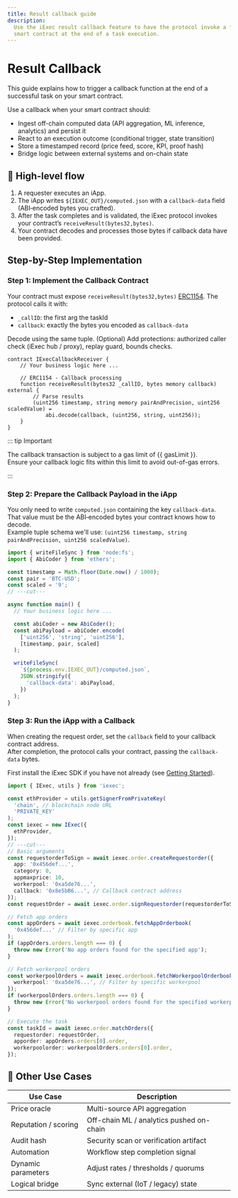 ```yaml
---
title: Result callback guide
description:
  Use the iExec result callback feature to have the protocol invoke a function on your
  smart contract at the end of a task execution.
---
```


# Result Callback

This guide explains how to trigger a callback function at the end of a
successful task on your smart contract.

Use a callback when your smart contract should:

- Ingest off-chain computed data (API aggregation, ML inference, analytics) and
  persist it
- React to an execution outcome (conditional trigger, state transition)
- Store a timestamped record (price feed, score, KPI, proof hash)
- Bridge logic between external systems and on-chain state

## 🧩 High-level flow

1. A requester executes an iApp.
2. The iApp writes `${IEXEC_OUT}/computed.json` with a `callback-data` field
   (ABI‑encoded bytes you crafted).
3. After the task completes and is validated, the iExec protocol invokes your
   contract’s `receiveResult(bytes32,bytes)`.
4. Your contract decodes and processes those bytes if callback data have been
   provided.

## Step-by-Step Implementation

### Step 1: Implement the Callback Contract

Your contract must expose `receiveResult(bytes32,bytes)`
[ERC1154](https://github.com/iExecBlockchainComputing/iexec-solidity/blob/master/contracts/ERC1154/IERC1154.sol).
The protocol calls it with:

- `_callID`: the first arg the taskId
- `callback`: exactly the bytes you encoded as `callback-data`

Decode using the same tuple. (Optional) Add protections: authorized caller check
(iExec hub / proxy), replay guard, bounds checks.

```solidity
contract IExecCallbackReceiver {
    // Your business logic here ...

    // ERC1154 - Callback processing
    function receiveResult(bytes32 _callID, bytes memory callback) external {
        // Parse results
        (uint256 timestamp, string memory pairAndPrecision, uint256 scaledValue) =
            abi.decode(callback, (uint256, string, uint256));
    }
}
```

::: tip Important

The callback transaction is subject to a gas limit of {{ gasLimit }}.  
Ensure your callback logic fits within this limit to avoid out-of-gas errors.

:::

### Step 2: Prepare the Callback Payload in the iApp

You only need to write `computed.json` containing the key `callback-data`.  
That value must be the ABI‑encoded bytes your contract knows how to decode.  
Example tuple schema we'll use:
`(uint256 timestamp, string pairAndPrecision, uint256 scaledValue)`.

```ts twoslash
import { writeFileSync } from 'node:fs';
import { AbiCoder } from 'ethers';

const timestamp = Math.floor(Date.now() / 1000);
const pair = 'BTC-USD';
const scaled = '9';
// ---cut---

async function main() {
  // Your business logic here ...

  const abiCoder = new AbiCoder();
  const abiPayload = abiCoder.encode(
    ['uint256', 'string', 'uint256'],
    [timestamp, pair, scaled]
  );

  writeFileSync(
    `${process.env.IEXEC_OUT}/computed.json`,
    JSON.stringify({
      'callback-data': abiPayload,
    })
  );
}
```

### Step 3: Run the iApp with a Callback

When creating the request order, set the `callback` field to your callback
contract address.  
After completion, the protocol calls your contract, passing the `callback-data`
bytes.

First install the iExec SDK if you have not already (see
[Getting Started](/guides/use-iapp/getting-started)).

```ts twoslash
import { IExec, utils } from 'iexec';

const ethProvider = utils.getSignerFromPrivateKey(
  'chain', // blockchain node URL
  'PRIVATE_KEY'
);
const iexec = new IExec({
  ethProvider,
});
// ---cut---
// Basic arguments
const requestorderToSign = await iexec.order.createRequestorder({
  app: '0x456def...',
  category: 0,
  appmaxprice: 10,
  workerpool: '0xa5de76...',
  callback: '0x8e5bB6...', // Callback contract address
});
const requestOrder = await iexec.order.signRequestorder(requestorderToSign);

// Fetch app orders
const appOrders = await iexec.orderbook.fetchAppOrderbook(
  '0x456def...' // Filter by specific app
);
if (appOrders.orders.length === 0) {
  throw new Error('No app orders found for the specified app');
}

// Fetch workerpool orders
const workerpoolOrders = await iexec.orderbook.fetchWorkerpoolOrderbook({
  workerpool: '0xa5de76...', // Filter by specific workerpool
});
if (workerpoolOrders.orders.length === 0) {
  throw new Error('No workerpool orders found for the specified workerpool');
}

// Execute the task
const taskId = await iexec.order.matchOrders({
  requestorder: requestOrder,
  apporder: appOrders.orders[0].order,
  workerpoolorder: workerpoolOrders.orders[0].order,
});
```

## 🔄 Other Use Cases

| Use Case             | Description                              |
| -------------------- | ---------------------------------------- |
| Price oracle         | Multi-source API aggregation             |
| Reputation / scoring | Off-chain ML / analytics pushed on-chain |
| Audit hash           | Security scan or verification artifact   |
| Automation           | Workflow step completion signal          |
| Dynamic parameters   | Adjust rates / thresholds / quorums      |
| Logical bridge       | Sync external (IoT / legacy) state       |

<script setup>
import { computed } from 'vue';
import useUserStore from '@/stores/useUser.store';
import { getChainById } from '@/utils/chain.utils';

// Get current chain info
const userStore = useUserStore();
const selectedChain = computed(() => userStore.getCurrentChainId());
const chainData = computed(() => getChainById(selectedChain.value));
const chainName = computed(() => chainData.value.chainName);

const gasLimit = computed(() => {
  const chainId = selectedChain.value;
  if (chainId === 42161) return '100,000'; // Arbitrum One
  if (chainId === 134) return '200,000'; // Bellecour
  return '100,000'; // default
});
</script>
